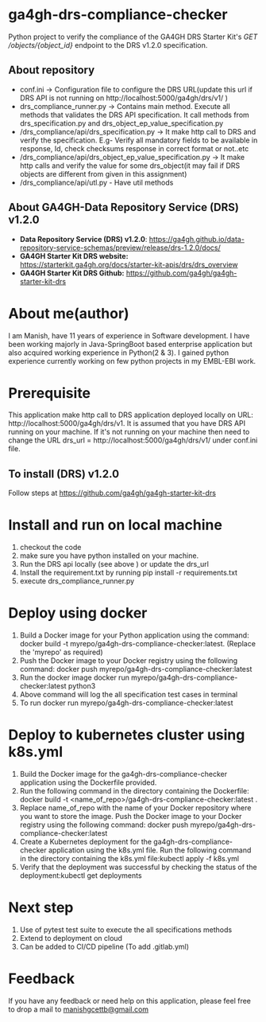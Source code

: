 # ga4gh-drs-compliance-checker
Python project to verify the compliance of the GA4GH DRS Starter Kit's *GET /objects/{object_id}* endpoint to the DRS v1.2.0 specification.
 ## About repository
 - conf.ini -> Configuration file to configure the DRS URL(update this url if DRS API is not running on http://localhost:5000/ga4gh/drs/v1/ )
 - drs_compliance_runner.py -> Contains main method. Execute all methods that validates the DRS API specification. It call methods from drs_specification.py and drs_object_ep_value_specification.py
 - /drs_compliance/api/drs_specification.py -> It  make http call to DRS and verify the specification. E.g- Verify all mandatory fields to be available in response, Id, check checksums response in correct format or not..etc
 - /drs_compliance/api/drs_object_ep_value_specification.py -> It make http calls and verify the value for some drs_object(it may fail if DRS objects are different from given in this assignment)
 - /drs_compliance/api/utl.py - Have util methods
## About GA4GH-Data Repository Service (DRS) v1.2.0
- **Data Repository Service (DRS) v1.2.0**: https://ga4gh.github.io/data-repository-service-schemas/preview/release/drs-1.2.0/docs/
- **GA4GH Starter Kit DRS website:** https://starterkit.ga4gh.org/docs/starter-kit-apis/drs/drs_overview
- **GA4GH Starter Kit DRS Github:** https://github.com/ga4gh/ga4gh-starter-kit-drs

# About me(author)
I am Manish, have 11 years of experience in Software development. I have been working majorly in Java-SpringBoot based enterprise application but also acquired working 
experience in Python(2 & 3). I gained python experience currently working on few python projects in my EMBL-EBI work.

# Prerequisite
This application make http call to DRS application deployed locally on URL: http://localhost:5000/ga4gh/drs/v1. It is assumed that you have DRS API running on your machine.
If it's not running on your machine then need to change the URL drs_url = http://localhost:5000/ga4gh/drs/v1/ under conf.ini file.
## To install   (DRS) v1.2.0 
Follow steps at https://github.com/ga4gh/ga4gh-starter-kit-drs

# Install and run on local machine
1. checkout the code
2. make sure you have python installed on your machine.
3. Run the DRS api locally (see above ) or update the drs_url
4. Install the requirement.txt by running pip install -r requirements.txt
5. execute drs_compliance_runner.py

# Deploy using docker 
1. Build a Docker image for your Python application using the  command: docker build -t myrepo/ga4gh-drs-compliance-checker:latest. (Replace the 'myrepo' as required)
2. Push the Docker image to your Docker registry using the following command: docker push myrepo/ga4gh-drs-compliance-checker:latest
3. Run the docker image docker run myrepo/ga4gh-drs-compliance-checker:latest python3 
4. Above command will log the all specification test cases in terminal
5. To run docker run myrepo/ga4gh-drs-compliance-checker:latest


# Deploy to kubernetes cluster using k8s.yml
1. Build the Docker image for the ga4gh-drs-compliance-checker application using the Dockerfile provided. 
2. Run the following command in the directory containing the Dockerfile: docker build -t <name_of_repo>/ga4gh-drs-compliance-checker:latest .
3. Replace name_of_repo with the name of your Docker repository where you want to store the image. Push the Docker image to your Docker registry using the following command: docker push myrepo/ga4gh-drs-compliance-checker:latest
4. Create a Kubernetes deployment for the ga4gh-drs-compliance-checker application using the k8s.yml file. Run the following command in the directory containing the k8s.yml file:kubectl apply -f k8s.yml
5. Verify that the deployment was successful by checking the status of the deployment:kubectl get deployments

# Next step
1. Use of pytest test suite to execute the all specifications methods
2. Extend to deployment on cloud
3. Can be added to CI/CD pipeline (To add .gitlab.yml)

# Feedback
If you have any feedback or need help on this application, please feel free to drop a mail to manishgcettb@gmail.com
